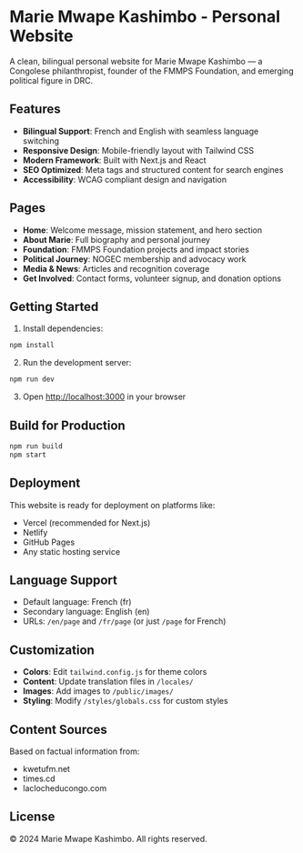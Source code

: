 # Marie Mwape Kashimbo - Personal Website

A clean, bilingual personal website for Marie Mwape Kashimbo — a Congolese philanthropist, founder of the FMMPS Foundation, and emerging political figure in DRC.

## Features

- **Bilingual Support**: French and English with seamless language switching
- **Responsive Design**: Mobile-friendly layout with Tailwind CSS
- **Modern Framework**: Built with Next.js and React
- **SEO Optimized**: Meta tags and structured content for search engines
- **Accessibility**: WCAG compliant design and navigation

## Pages

- **Home**: Welcome message, mission statement, and hero section
- **About Marie**: Full biography and personal journey
- **Foundation**: FMMPS Foundation projects and impact stories
- **Political Journey**: NOGEC membership and advocacy work
- **Media & News**: Articles and recognition coverage
- **Get Involved**: Contact forms, volunteer signup, and donation options

## Getting Started

1. Install dependencies:
```bash
npm install
```

2. Run the development server:
```bash
npm run dev
```

3. Open [http://localhost:3000](http://localhost:3000) in your browser

## Build for Production

```bash
npm run build
npm start
```

## Deployment

This website is ready for deployment on platforms like:
- Vercel (recommended for Next.js)
- Netlify
- GitHub Pages
- Any static hosting service

## Language Support

- Default language: French (fr)
- Secondary language: English (en)
- URLs: `/en/page` and `/fr/page` (or just `/page` for French)

## Customization

- **Colors**: Edit `tailwind.config.js` for theme colors
- **Content**: Update translation files in `/locales/`
- **Images**: Add images to `/public/images/`
- **Styling**: Modify `/styles/globals.css` for custom styles

## Content Sources

Based on factual information from:
- kwetufm.net
- times.cd
- laclocheducongo.com

## License

© 2024 Marie Mwape Kashimbo. All rights reserved.